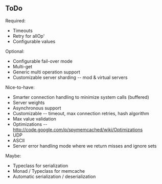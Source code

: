 ## ToDo

Required:
* Timeouts
* Retry for allOp'
* Configurable values

Optional:
* Configurable fail-over mode
* Multi-get
* Generic multi operation support
* Customizable server sharding -- mod & virtual servers

Nice-to-have:
* Smarter connection handling to minimize system calls (buffered)
* Server weights
* Asynchronous support
* Customizable -- timeout, max connection retries, hash algorithm
* Max value validation
* Optimizations --  http://code.google.com/p/spymemcached/wiki/Optimizations
* UDP
* ASCII
* Server error handling mode where we return misses and ignore sets

Maybe:
* Typeclass for serialization
* Monad / Typeclass for memcache
* Automatic serialization / deserialization

